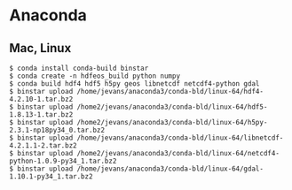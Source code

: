 Anaconda
========

Mac, Linux
----------

    $ conda install conda-build binstar
    $ conda create -n hdfeos_build python numpy
    $ conda build hdf4 hdf5 h5py geos libnetcdf netcdf4-python gdal
    $ binstar upload /home/jevans/anaconda3/conda-bld/linux-64/hdf4-4.2.10-1.tar.bz2
    $ binstar upload /home2/jevans/anaconda3/conda-bld/linux-64/hdf5-1.8.13-1.tar.bz2
    $ binstar upload /home2/jevans/anaconda3/conda-bld/linux-64/h5py-2.3.1-np18py34_0.tar.bz2
    $ binstar upload /home/jevans/anaconda3/conda-bld/linux-64/libnetcdf-4.2.1.1-2.tar.bz2
    $ binstar upload /home2/jevans/anaconda3/conda-bld/linux-64/netcdf4-python-1.0.9-py34_1.tar.bz2
    $ binstar upload /home/jevans/anaconda3/conda-bld/linux-64/gdal-1.10.1-py34_1.tar.bz2

